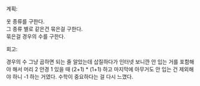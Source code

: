 계획:

옷 종류를 구한다.  
그 종류 별로 같은건 묶은걸 구한다.  
묶은걸 경우의 수를 구한다.

 
회고: 

경우의 수 그냥 곱하면 되는 줄 알았는데 삽질하다가 인터넷 보니깐 안 입는 거를 포함해야 해서 머리 2 안경 1 있을 때 (2+1) * (1+1) 하고 마지막에 아무거도 안 입는 건 제외해야 하니 -1 하는 거였다. 수학이 중요하다는 걸 다시 느꼈다.